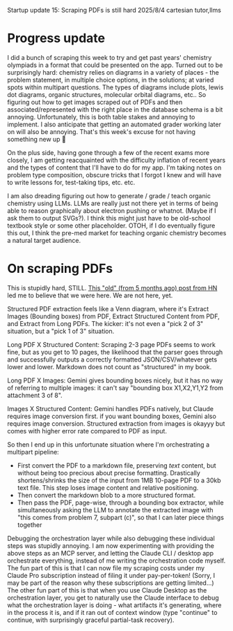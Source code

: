 Startup update 15: Scraping PDFs is still hard
2025/8/4
cartesian tutor,llms

# Progress update

I did a bunch of scraping this week to try and get past years' chemistry olympiads in a format that could be presented on the app. Turned out to be surprisingly hard: chemistry relies on diagrams in a variety of places - the problem statement, in multiple choice options, in the solutions; at varied spots within multipart questions. The types of diagrams include plots, lewis dot diagrams, organic structures, molecular orbital diagrams, etc.. So figuring out how to get images scraped out of PDFs and then associated/represented with the right place in the database schema is a bit annoying. Unfortunately, this is both table stakes and annoying to implement. I also anticipate that getting an automated grader working later on will also be annoying. That's this week's excuse for not having something new up 🫠

On the plus side, having gone through a few of the recent exams more closely, I am getting reacquainted with the difficulty inflation of recent years and the types of content that I'll have to do for my app. I'm taking notes on problem type composition, obscure tricks that I forgot I knew and will have to write lessons for, test-taking tips, etc. etc.

I am also dreading figuring out how to generate / grade / teach organic chemistry using LLMs. LLMs are really just not there yet in terms of being able to reason graphically about electron pushing or whatnot. (Maybe if I ask them to output SVGs?). I think this might just have to be old-school textbook style or some other placeholder. OTOH, if I do eventually figure this out, I think the pre-med market for teaching organic chemistry becomes a natural target audience.

# On scraping PDFs

This is stupidly hard, STILL. [This "old" (from 5 months ago) post from HN](https://news.ycombinator.com/item?id=42952605) led me to believe that we were here. We are not here, yet.

Structured PDF extraction feels like a Venn diagram, where it's Extract Images (Bounding boxes) from PDF, Extract Structured Content from PDF, and Extract from Long PDFs. The kicker: it's not even a "pick 2 of 3" situation, but a "pick 1 of 3" situation.

Long PDF X Structured Content: Scraping 2-3 page PDFs seems to work fine, but as you get to 10 pages, the likelihood that the parser goes through and successfully outputs a correctly formatted JSON/CSV/whatever gets lower and lower. Markdown does not count as "structured" in my book.

Long PDF X Images: Gemini gives bounding boxes nicely, but it has no way of referring to multiple images: it can't say "bounding box X1,X2,Y1,Y2 from attachment 3 of 8".

Images X Structured Content: Gemini handles PDFs natively, but Claude requires image conversion first. if you want bounding boxes, Gemini also requires image conversion. Structured extraction from images is okayyy but comes with higher error rate compared to PDF as input.

So then I end up in this unfortunate situation where I'm orchestrating a multipart pipeline:

- First convert the PDF to a markdown file, preserving _text_ content, but without being too precious about precise formatting. Drastically shortens/shrinks the size of the input from 1MB 10-page PDF to a 30kb text file. This step loses image content and relative positioning.
- Then convert the markdown blob to a more structured format.
- Then pass the PDF, page-wise, through a bounding box extractor, while simultaneously asking the LLM to annotate the extracted image with "this comes from problem 7, subpart (c)", so that I can later piece things together

Debugging the orchestration layer while also debugging these individual steps was stupidly annoying. I am now experimenting with providing the above steps as an MCP server, and letting the Claude CLI / desktop app orchestrate everything, instead of me writing the orchestration code myself. The fun part of this is that I can now file my scraping costs under my Claude Pro subscription instead of filing it under pay-per-token! (Sorry, I may be part of the reason why these subscriptions are getting limited...) The other fun part of this is that when you use Claude Desktop as the orchestration layer, you get to naturally use the Claude interface to debug what the orchestration layer is doing - what artifacts it's generating, where in the process it is, and if it ran out of context window (type "continue" to continue, with surprisingly graceful partial-task recovery). 
